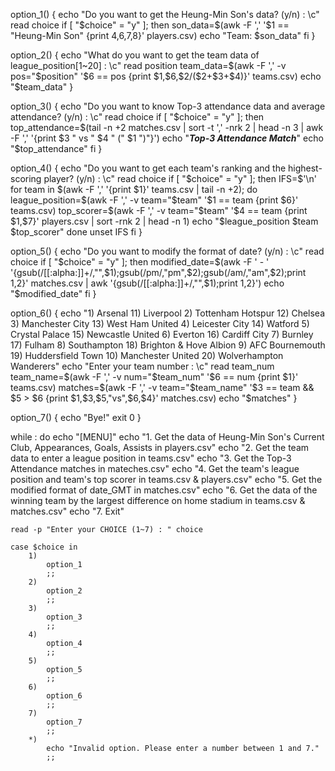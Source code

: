 option_1() {
    echo "Do you want to get the Heung-Min Son's data? (y/n) : \c"
    read choice
    if [ "$choice" = "y" ]; then
        son_data=$(awk -F ',' '$1 == "Heung-Min Son" {print $4,$6,$7,$8}' players.csv)
        echo "Team: $son_data"
    fi
}


option_2() {
    echo "What do you want to get the team data of league_position[1~20] : \c"
    read position
    team_data=$(awk -F ',' -v pos="$position" '$6 == pos {print $1,$6,$2/($2+$3+$4)}' teams.csv)
    echo "$team_data"
}


option_3() {
    echo "Do you want to know Top-3 attendance data and average attendance? (y/n) : \c"
    read choice
    if [ "$choice" = "y" ]; then
        top_attendance=$(tail -n +2 matches.csv | sort -t ',' -nrk 2 | head -n 3 | awk -F ',' '{print $3 " vs " $4 " (" $1 ")"}')
        echo "***Top-3 Attendance Match***"
        echo "$top_attendance"
    fi
}


option_4() {
    echo "Do you want to get each team's ranking and the highest-scoring player? (y/n) : \c"
    read choice
    if [ "$choice" = "y" ]; then
        IFS=$'\n'
        for team in $(awk -F ',' '{print $1}' teams.csv | tail -n +2); do
            league_position=$(awk -F ',' -v team="$team" '$1 == team {print $6}' teams.csv)
            top_scorer=$(awk -F ',' -v team="$team" '$4 == team {print $1,$7}' players.csv | sort -rnk 2 | head -n 1)
            echo "$league_position $team $top_scorer"
        done
        unset IFS
    fi
}


option_5() {
    echo "Do you want to modify the format of date? (y/n) : \c"
    read choice
    if [ "$choice" = "y" ]; then
        modified_date=$(awk -F ' - ' '{gsub(/[[:alpha:]]+/,"",$1);gsub(/pm/,"pm",$2);gsub(/am/,"am",$2);print $1,$2}' matches.csv | awk '{gsub(/[[:alpha:]]+/,"",$1);print $1,$2}')
        echo "$modified_date"
    fi
}


option_6() {
    echo "1) Arsenal 11) Liverpool
2) Tottenham Hotspur 12) Chelsea
3) Manchester City 13) West Ham United
4) Leicester City 14) Watford
5) Crystal Palace 15) Newcastle United
6) Everton 16) Cardiff City
7) Burnley 17) Fulham
8) Southampton 18) Brighton & Hove Albion
9) AFC Bournemouth 19) Huddersfield Town
10) Manchester United 20) Wolverhampton Wanderers"
    echo "Enter your team number : \c"
    read team_num
    team_name=$(awk -F ',' -v num="$team_num" '$6 == num {print $1}' teams.csv)
    matches=$(awk -F ',' -v team="$team_name" '$3 == team && $5 > $6 {print $1,$3,$5,"vs",$6,$4}' matches.csv)
    echo "$matches"
}


option_7() {
    echo "Bye!"
    exit 0
}


while :
do
    echo "[MENU]"
    echo "1. Get the data of Heung-Min Son's Current Club, Appearances, Goals, Assists in players.csv"
    echo "2. Get the team data to enter a league position in teams.csv"
    echo "3. Get the Top-3 Attendance matches in mateches.csv"
    echo "4. Get the team's league position and team's top scorer in teams.csv & players.csv"
    echo "5. Get the modified format of date_GMT in matches.csv"
    echo "6. Get the data of the winning team by the largest difference on home stadium in teams.csv & matches.csv"
    echo "7. Exit"

   
    read -p "Enter your CHOICE (1~7) : " choice

    case $choice in
        1)
            option_1
            ;;
        2)
            option_2
            ;;
        3)
            option_3
            ;;
        4)
            option_4
            ;;
        5)
            option_5
            ;;
        6)
            option_6
            ;;
        7)
            option_7
            ;;
        *)
            echo "Invalid option. Please enter a number between 1 and 7."
            ;;

